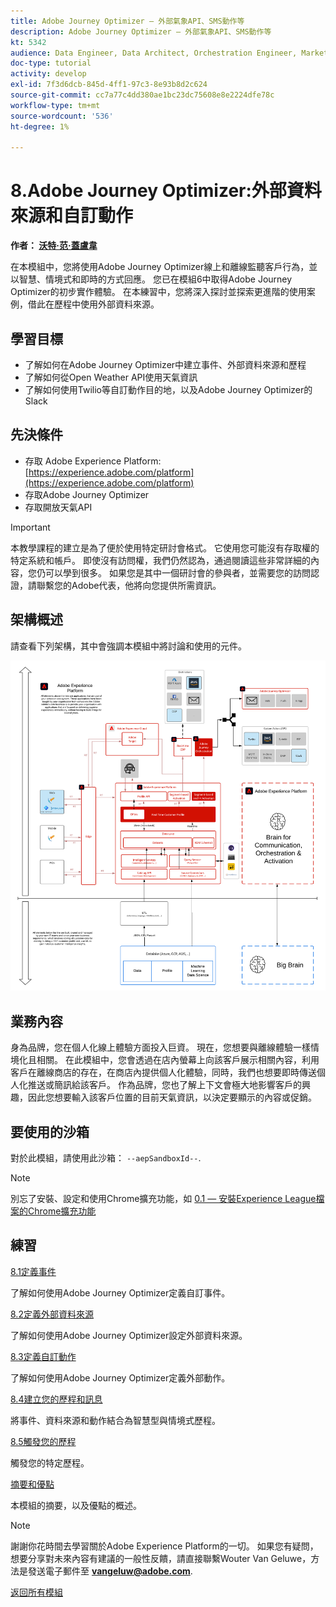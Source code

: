 ```yaml
---
title: Adobe Journey Optimizer — 外部氣象API、SMS動作等
description: Adobe Journey Optimizer — 外部氣象API、SMS動作等
kt: 5342
audience: Data Engineer, Data Architect, Orchestration Engineer, Marketer
doc-type: tutorial
activity: develop
exl-id: 7f3d6dcb-845d-4ff1-97c3-8e93b8d2c624
source-git-commit: cc7a77c4dd380ae1bc23dc75608e8e2224dfe78c
workflow-type: tm+mt
source-wordcount: '536'
ht-degree: 1%

---
```


# 8.Adobe Journey Optimizer:外部資料來源和自訂動作

**作者： [沃特·范·蓋盧韋](https://www.linkedin.com/in/woutervangeluwe/)**

在本模組中，您將使用Adobe Journey Optimizer線上和離線監聽客戶行為，並以智慧、情境式和即時的方式回應。 您已在模組6中取得Adobe Journey Optimizer的初步實作體驗。 在本練習中，您將深入探討並探索更進階的使用案例，借此在歷程中使用外部資料來源。

## 學習目標

- 了解如何在Adobe Journey Optimizer中建立事件、外部資料來源和歷程
- 了解如何從Open Weather API使用天氣資訊
- 了解如何使用Twilio等自訂動作目的地，以及Adobe Journey Optimizer的Slack

## 先決條件

- 存取 Adobe Experience Platform: [https://experience.adobe.com/platform](https://experience.adobe.com/platform)
- 存取Adobe Journey Optimizer
- 存取開放天氣API

>[!IMPORTANT]
>
>本教學課程的建立是為了便於使用特定研討會格式。 它使用您可能沒有存取權的特定系統和帳戶。 即使沒有訪問權，我們仍然認為，通過閱讀這些非常詳細的內容，您仍可以學到很多。 如果您是其中一個研討會的參與者，並需要您的訪問認證，請聯繫您的Adobe代表，他將向您提供所需資訊。

## 架構概述

請查看下列架構，其中會強調本模組中將討論和使用的元件。

![架構概述](../../assets/images/architecturem12.png)

## 業務內容

身為品牌，您在個人化線上體驗方面投入巨資。 現在，您想要與離線體驗一樣情境化且相關。
在此模組中，您會透過在店內螢幕上向該客戶展示相關內容，利用客戶在離線商店的存在，在商店內提供個人化體驗，同時，我們也想要即時傳送個人化推送或簡訊給該客戶。
作為品牌，您也了解上下文會極大地影響客戶的興趣，因此您想要輸入該客戶位置的目前天氣資訊，以決定要顯示的內容或促銷。

## 要使用的沙箱

對於此模組，請使用此沙箱： `--aepSandboxId--`.

>[!NOTE]
>
>別忘了安裝、設定和使用Chrome擴充功能，如 [0.1 — 安裝Experience League檔案的Chrome擴充功能](../module0/ex1.md)

## 練習

[8.1定義事件](./ex1.md)

了解如何使用Adobe Journey Optimizer定義自訂事件。

[8.2定義外部資料來源](./ex2.md)

了解如何使用Adobe Journey Optimizer設定外部資料來源。

[8.3定義自訂動作](./ex3.md)

了解如何使用Adobe Journey Optimizer定義外部動作。

[8.4建立您的歷程和訊息](./ex4.md)

將事件、資料來源和動作結合為智慧型與情境式歷程。

[8.5觸發您的歷程](./ex5.md)

觸發您的特定歷程。

[摘要和優點](./summary.md)

本模組的摘要，以及優點的概述。

>[!NOTE]
>
>謝謝你花時間去學習關於Adobe Experience Platform的一切。 如果您有疑問，想要分享對未來內容有建議的一般性反饋，請直接聯繫Wouter Van Geluwe，方法是發送電子郵件至 **vangeluw@adobe.com**.

[返回所有模組](../../overview.md)
